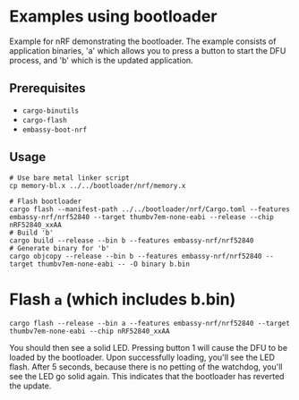 # Examples using bootloader

Example for nRF demonstrating the bootloader. The example consists of application binaries, 'a'
which allows you to press a button to start the DFU process, and 'b' which is the updated
application.


## Prerequisites

* `cargo-binutils`
* `cargo-flash`
* `embassy-boot-nrf`

## Usage



```
# Use bare metal linker script
cp memory-bl.x ../../bootloader/nrf/memory.x

# Flash bootloader
cargo flash --manifest-path ../../bootloader/nrf/Cargo.toml --features embassy-nrf/nrf52840 --target thumbv7em-none-eabi --release --chip nRF52840_xxAA
# Build 'b'
cargo build --release --bin b --features embassy-nrf/nrf52840
# Generate binary for 'b'
cargo objcopy --release --bin b --features embassy-nrf/nrf52840 --target thumbv7em-none-eabi -- -O binary b.bin
```

# Flash `a` (which includes b.bin)

```
cargo flash --release --bin a --features embassy-nrf/nrf52840 --target thumbv7em-none-eabi --chip nRF52840_xxAA
```

You should then see a solid LED. Pressing button 1 will cause the DFU to be loaded by the bootloader. Upon
successfully loading, you'll see the LED flash. After 5 seconds, because there is no petting of the watchdog,
you'll see the LED go solid again. This indicates that the bootloader has reverted the update.
